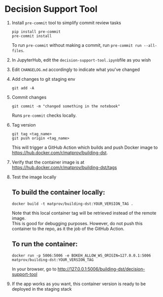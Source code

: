 # Decision Support Tool


1. Install `pre-commit` tool to simplify commit review tasks

    ```
    pip install pre-commit
    pre-commit install
    ```

    To run `pre-commit` without making a commit, run `pre-commit run --all-files`.

2. In JupyterHub, edit the `decision-support-tool.ipynb`file as you wish

3. Edit `CHANGELOG.md` accordingly to indicate what you've changed

4. Add changes to git staging env

    ```
    git add -A
    ```

5. Commit changes

    ```
    git commit -m "changed something in the notebook"
    ```
    
    Runs `pre-commit` checks locally.

6. Tag version

    ```
    git tag <tag_name>
    git push origin <tag_name>
    ```

    This will trigger a GitHub Action which builds and push Docker image to https://hub.docker.com/r/matprov/building-dst.

7. Verify that the container image is at https://hub.docker.com/r/matprov/building-dst/tags

8. Test the image locally

    ## To build the container locally:

    ```
    docker build -t matprov/building-dst:YOUR_VERSION_TAG .
    ```

    Note that this local container tag will be retrieved instead of the remote image.<br>
    This is good for debugging purposes. However, do not push this container to the repo, as it the job of the GitHub Action.

    ## To run the container:

    ```
    docker run -p 5006:5006 -e BOKEH_ALLOW_WS_ORIGIN=127.0.0.1:5006 matprov/building-dst:YOUR_VERSION_TAG
    ```

    In your browser, go to http://127.0.0.1:5006/building-dst/decision-support-tool

9. If the app works as you want, this container version is ready to be deployed in the staging stack
